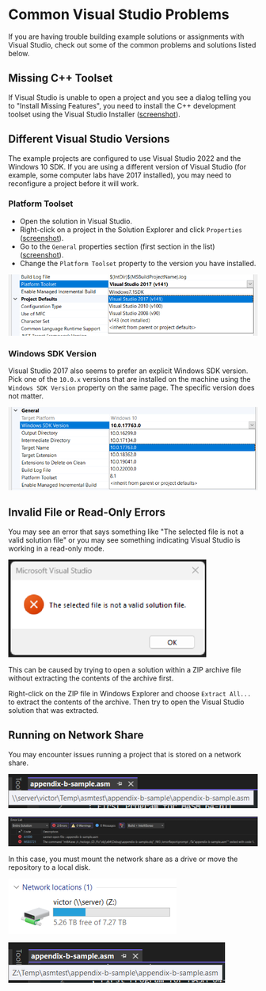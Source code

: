 # Common Visual Studio Problems

If you are having trouble building example solutions or assignments with Visual Studio, check out some of the common problems and solutions listed below.

## Missing C++ Toolset

If Visual Studio is unable to open a project and you see a dialog telling you to "Install Missing Features", you need to install the C++ development toolset using the Visual Studio Installer ([screenshot](screenshots/missing-cpp-tools.png)).

## Different Visual Studio Versions

The example projects are configured to use Visual Studio 2022 and the Windows 10 SDK. If you are using a different version of Visual Studio (for example, some computer labs have 2017 installed), you may need to reconfigure a project before it will work.

### Platform Toolset

- Open the solution in Visual Studio.
- Right-click on a project in the Solution Explorer and click `Properties` ([screenshot](screenshots/opening-project-properties.png)).
- Go to the `General` properties section (first section in the list) ([screenshot](screenshots/general-project-properties.png)).
- Change the `Platform Toolset` property to the version you have installed.

![](screenshots/platform-toolset-selection.png)

### Windows SDK Version

Visual Studio 2017 also seems to prefer an explicit Windows SDK version. Pick one of the `10.0.x` versions that are installed on the machine using the `Windows SDK Version` property on the same page. The specific version does not matter.

![](screenshots/windows-sdk-version-selection.png)

## Invalid File or Read-Only Errors

You may see an error that says something like "The selected file is not a valid solution file" or you may see something indicating Visual Studio is working in a read-only mode.

[<img src="./screenshots/not-valid-file.png" width="400"/>](./screenshots/not-valid-file.png)

This can be caused by trying to open a solution within a ZIP archive file without extracting the contents of the archive first.

Right-click on the ZIP file in Windows Explorer and choose `Extract All...` to extract the contents of the archive. Then try to open the Visual Studio solution that was extracted.

## Running on Network Share

You may encounter issues running a project that is stored on a network share.

![](screenshots/unc-path.png)

![](screenshots/unc-share-errors.png)

In this case, you must mount the network share as a drive or move the repository to a local disk.

![](screenshots/unc-mounted-drive.png)

![](screenshots/unc-mounted-drive-path.png)

